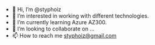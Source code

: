 - 👋 Hi, I’m @styphoiz
- 👀 I’m interested in working with different technologies.
- 🌱 I’m currently learning Azure AZ300.
- 💞️ I’m looking to collaborate on ...
- 📫 How to reach me styphoiz@gmail.com

<!---
styphoiz/styphoiz is a ✨ special ✨ repository because its `README.md` (this file) appears on your GitHub profile.
You can click the Preview link to take a look at your changes.
--->
